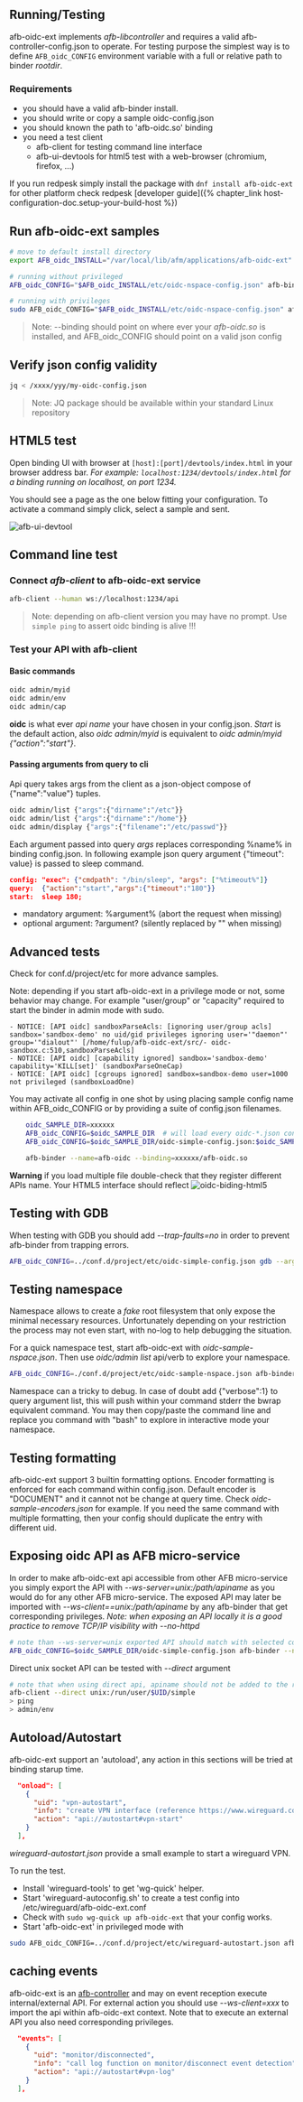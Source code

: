 ## Running/Testing

afb-oidc-ext implements *afb-libcontroller* and requires a valid afb-controller-config.json to operate. For testing purpose the simplest way
is to define `AFB_oidc_CONFIG` environment variable with a full or relative path to binder *rootdir*.

### Requirements

* you should have a valid afb-binder install.
* you should write or copy a sample oidc-config.json
* you should known the path to 'afb-oidc.so' binding
* you need a test client
  * afb-client for testing command line interface
  * afb-ui-devtools for html5 test with a web-browser (chromium, firefox, ...)

If you run redpesk simply install the package with `dnf install afb-oidc-ext` for other platform check redpesk [developer guide]({% chapter_link host-configuration-doc.setup-your-build-host %})



## Run afb-oidc-ext samples

``` bash
# move to default install directory
export AFB_oidc_INSTALL="/var/local/lib/afm/applications/afb-oidc-ext"

# running without privileged
AFB_oidc_CONFIG="$AFB_oidc_INSTALL/etc/oidc-nspace-config.json" afb-binder --name=afb-oidc --workdir=$AFB_oidc_INSTALL --binding=./lib/afb-oidc.so --verbose

# running with privileges
sudo AFB_oidc_CONFIG="$AFB_oidc_INSTALL/etc/oidc-nspace-config.json" afb-binder --name=afb-oidc --workdir=$AFB_oidc_INSTALL --binding=./lib/afb-oidc.so --verbose
```

>Note: --binding should point on where ever your *afb-oidc.so* is installed, and AFB_oidc_CONFIG should point on a valid json config

## Verify json config validity

``` bash
jq < /xxxx/yyy/my-oidc-config.json
```
>Note: JQ package should be available within your standard Linux repository


## HTML5 test

Open binding UI with browser at `[host]:[port]/devtools/index.html` in your browser address bar.
*For example: `localhost:1234/devtools/index.html` for a binding running on localhost, on port 1234.*

You should see a page as the one below fitting your configuration. To activate a command simply click, select a sample and sent.

![afb-ui-devtool](assets/afb-oidc-ext-exec.jpg)

## Command line test

### Connect *afb-client* to afb-oidc-ext service

``` bash
afb-client --human ws://localhost:1234/api
```

>Note: depending on afb-client version you may have no prompt. Use `simple ping` to assert oidc binding is alive !!!

### Test your API with afb-client

#### Basic commands

```bash
oidc admin/myid
oidc admin/env
oidc admin/cap
```

**oidc** is what ever *api name* your have chosen in your config.json. *Start* is the default action, also *oidc admin/myid* is equivalent to *oidc admin/myid {"action":"start"}*.

#### Passing arguments from query to cli

Api query takes args from the client as a json-object compose of {"name":"value"} tuples.

```bash
oidc admin/list {"args":{"dirname":"/etc"}}
oidc admin/list {"args":{"dirname":"/home"}}
oidc admin/display {"args":{"filename":"/etc/passwd"}}
```

Each argument passed into query *args* replaces corresponding %name% in binding config.json. In following example json query argument {"timeout": value} is passed to sleep command.

```json
config: "exec": {"cmdpath": "/bin/sleep", "args": ["%timeout%"]}
query:  {"action":"start","args":{"timeout":"180"}}
start:  sleep 180;

```

* mandatory argument: %argument% (abort the request when missing)
* optional argument: ?argument? (silently replaced by "" when missing)

## Advanced tests

Check for conf.d/project/etc for more advance samples.

Note: depending if you start afb-oidc-ext in a privilege mode or not, some behavior may change. For example "user/group" or "capacity" required to start the binder in admin mode with sudo.

```log
- NOTICE: [API oidc] sandboxParseAcls: [ignoring user/group acls] sandbox='sandbox-demo' no uid/gid privileges ignoring user='"daemon"' group='"dialout"' [/home/fulup/afb-oidc-ext/src/- oidc-sandbox.c:510,sandboxParseAcls]
- NOTICE: [API oidc] [capability ignored] sandbox='sandbox-demo' capability='KILL[set]' (sandboxParseOneCap)
- NOTICE: [API oidc] [cgroups ignored] sandbox=sandbox-demo user=1000 not privileged (sandboxLoadOne)
```

You may activate all config in one shot by using placing sample config name within AFB_oidc_CONFIG or by providing a suite of config.json filenames.

```bash
    oidc_SAMPLE_DIR=xxxxxx
    AFB_oidc_CONFIG=$oidc_SAMPLE_DIR  # will load every oidc-*.json config for given directory
    AFB_oidc_CONFIG=$oidc_SAMPLE_DIR/oidc-simple-config.json:$oidc_SAMPLE_DIR/oidc-minimal-config.json # load corresponding configs

    afb-binder --name=afb-oidc --binding=xxxxxx/afb-oidc.so
```

**Warning** if you load multiple file double-check that they register different APIs name. Your HTML5 interface should reflect
![oidc-biding-html5](assets/afb-oidc-ext-dualconf.jpg)

## Testing with GDB

When testing with GDB you should add *--trap-faults=no* in order to prevent afb-binder from trapping errors.
```bash
AFB_oidc_CONFIG=../conf.d/project/etc/oidc-simple-config.json gdb --args afb-binder --name=afb-oidc --binding=package/lib/afb-oidc.so -vvv --ws-server=unix:/run/user/$UID/simple --trap-faults=no
```

## Testing namespace

Namespace allows to create a *fake* root filesystem that only expose the minimal necessary resources. Unfortunately depending on your restriction the process may not even start, with no-log to help debugging the situation.

For a quick namespace test, start afb-oidc-ext with *oidc-sample-nspace.json*. Then use *oidc/admin list* api/verb to explore your namespace.

```bash
AFB_oidc_CONFIG=./conf.d/project/etc/oidc-sample-nspace.json afb-binder --name=afb-oidc --binding=./package/lib/afb-oidc.so
```

Namespace can a tricky to debug. In case of doubt add {"verbose":1} to query argument list, this will push within your command stderr the bwrap equivalent command. You may then copy/paste the command line and replace you command with "bash" to explore in interactive mode your namespace.

## Testing formatting

afb-oidc-ext support 3 builtin formatting options. Encoder formatting is enforced for each command within config.json. Default encoder is "DOCUMENT" and it cannot not be change at query time. Check *oidc-sample-encoders.json* for example. If you need the same command with multiple formatting, then your config should duplicate the entry with different uid.

## Exposing oidc API as AFB micro-service

In order to make afb-oidc-ext api accessible from other AFB micro-service you simply export the API with *--ws-server=unix:/path/apiname* as you would do for any other AFB micro-service. The exposed API may later be imported with *--ws-client==unix:/path/apiname* by any afb-binder that get corresponding privileges. *Note: when exposing an API locally it is a good practice to remove TCP/IP visibility with --no-httpd*

```bash
# note than --ws-server=unix exported API should match with selected config.json
AFB_oidc_CONFIG=$oidc_SAMPLE_DIR/oidc-simple-config.json afb-binder --no-httpd --ws-server=unix:/run/user/$UID/simple --name=afb-oidc --binding=package/lib/afb-oidc.so -vvv --ws-server=unix:/run/user/$UID/oidc
```

Direct unix socket API can be tested with *--direct* argument
``` bash
# note that when using direct api, apiname should not be added to the request
afb-client --direct unix:/run/user/$UID/simple
> ping
> admin/env
```

## Autoload/Autostart

afb-oidc-ext support an 'autoload', any action in this sections will be tried at binding starup time.
```json
  "onload": [
    {
      "uid": "vpn-autostart",
      "info": "create VPN interface (reference https://www.wireguard.com/quickstart)",
      "action": "api://autostart#vpn-start"
    }
  ],
```
*wireguard-autostart.json* provide a small example to start a wireguard VPN.

To run the test.

- Install 'wireguard-tools' to get 'wg-quick' helper.
- Start 'wireguard-autoconfig.sh' to create a test config into /etc/wireguard/afb-oidc-ext.conf
- Check with ```sudo wg-quick up afb-oidc-ext``` that your config works.
- Start 'afb-oidc-ext' in privileged mode with
```bash
sudo AFB_oidc_CONFIG=../conf.d/project/etc/wireguard-autostart.json afb-binder --name=afb-oidc --binding=package/lib/afb-oidc.so --verbose

```

## caching events

afb-oidc-ext is an [afb-controller](/docs/en/master/developer-guides/controllerConfig.html) and may on event reception execute internal/external API. For external action you should use *--ws-client=xxx* to import the api within afb-oidc-ext context. Note that to execute an external API you also need corresponding privileges.
```json
  "events": [
    {
      "uid": "monitor/disconnected",
      "info": "call log function on monitor/disconnect event detection",
      "action": "api://autostart#vpn-log"
    }
  ],
```